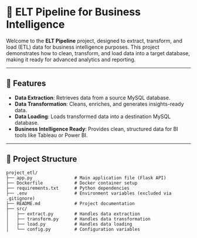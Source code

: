 # 🌟 ELT Pipeline for Business Intelligence

Welcome to the **ELT Pipeline** project, designed to extract, transform, and load (ETL) data for business intelligence purposes. This project demonstrates how to clean, transform, and load data into a target database, making it ready for advanced analytics and reporting.

---

## 🚀 Features

- **Data Extraction**: Retrieves data from a source MySQL database.
- **Data Transformation**: Cleans, enriches, and generates insights-ready data.
- **Data Loading**: Loads transformed data into a destination MySQL database.
- **Business Intelligence Ready**: Provides clean, structured data for BI tools like Tableau or Power BI.

---

## 📂 Project Structure

```plaintext
project_etl/
├── app.py                # Main application file (Flask API)
├── Dockerfile            # Docker container setup
├── requirements.txt      # Python dependencies
├── .env                  # Environment variables (excluded via .gitignore)
├── README.md             # Project documentation
├── src/
│   ├── extract.py        # Handles data extraction
│   ├── transform.py      # Handles data transformation
│   ├── load.py           # Handles data loading
│   └── config.py         # Configuration variables
